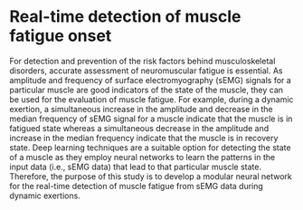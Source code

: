# Real-time detection of muscle fatigue onset

For detection and prevention of the risk factors behind musculoskeletal disorders, accurate assessment of neuromuscular fatigue is essential. As amplitude and frequency of surface electromyography (sEMG) signals for a particular muscle are good indicators of the state of the muscle, they can be used for the evaluation of muscle fatigue. For example, during a dynamic exertion, a simultaneous increase in the amplitude and decrease in the median frequency of sEMG signal for a muscle indicate that the muscle is in fatigued state whereas a simultaneous decrease in the amplitude and increase in the median frequency indicate that the muscle is in recovery state. Deep learning techniques are a suitable option for detecting the state of a muscle as they employ neural networks to learn the patterns in the input data (i.e., sEMG data) that lead to that particular muscle state. Therefore, the purpose of this study is to develop a modular neural network for the real-time detection of muscle fatigue from sEMG data during dynamic exertions.
